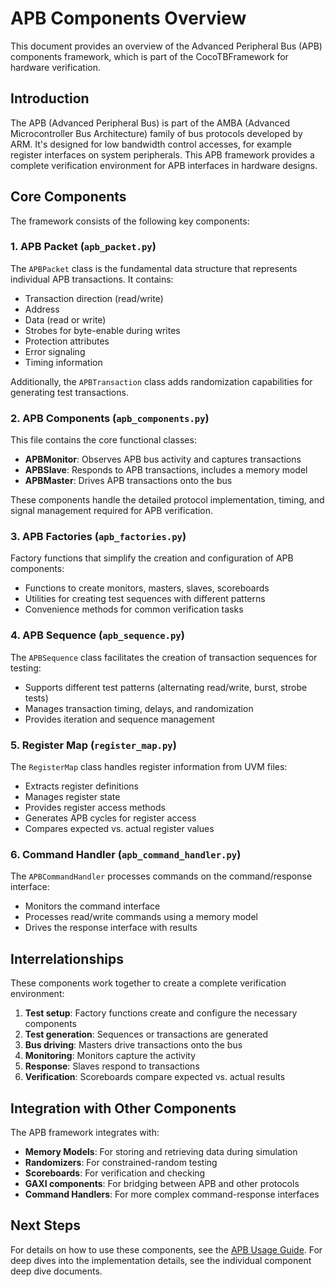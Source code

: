 # APB Components Overview

This document provides an overview of the Advanced Peripheral Bus (APB) components framework, which is part of the CocoTBFramework for hardware verification.

## Introduction

The APB (Advanced Peripheral Bus) is part of the AMBA (Advanced Microcontroller Bus Architecture) family of bus protocols developed by ARM. It's designed for low bandwidth control accesses, for example register interfaces on system peripherals. This APB framework provides a complete verification environment for APB interfaces in hardware designs.

## Core Components

The framework consists of the following key components:

### 1. APB Packet (`apb_packet.py`)

The `APBPacket` class is the fundamental data structure that represents individual APB transactions. It contains:
- Transaction direction (read/write)
- Address
- Data (read or write)
- Strobes for byte-enable during writes
- Protection attributes
- Error signaling
- Timing information

Additionally, the `APBTransaction` class adds randomization capabilities for generating test transactions.

### 2. APB Components (`apb_components.py`)

This file contains the core functional classes:

- **APBMonitor**: Observes APB bus activity and captures transactions
- **APBSlave**: Responds to APB transactions, includes a memory model
- **APBMaster**: Drives APB transactions onto the bus

These components handle the detailed protocol implementation, timing, and signal management required for APB verification.

### 3. APB Factories (`apb_factories.py`)

Factory functions that simplify the creation and configuration of APB components:
- Functions to create monitors, masters, slaves, scoreboards
- Utilities for creating test sequences with different patterns
- Convenience methods for common verification tasks

### 4. APB Sequence (`apb_sequence.py`)

The `APBSequence` class facilitates the creation of transaction sequences for testing:
- Supports different test patterns (alternating read/write, burst, strobe tests)
- Manages transaction timing, delays, and randomization
- Provides iteration and sequence management

### 5. Register Map (`register_map.py`)

The `RegisterMap` class handles register information from UVM files:
- Extracts register definitions
- Manages register state
- Provides register access methods
- Generates APB cycles for register access
- Compares expected vs. actual register values

### 6. Command Handler (`apb_command_handler.py`)

The `APBCommandHandler` processes commands on the command/response interface:
- Monitors the command interface
- Processes read/write commands using a memory model
- Drives the response interface with results

## Interrelationships

These components work together to create a complete verification environment:

1. **Test setup**: Factory functions create and configure the necessary components
2. **Test generation**: Sequences or transactions are generated
3. **Bus driving**: Masters drive transactions onto the bus
4. **Monitoring**: Monitors capture the activity
5. **Response**: Slaves respond to transactions
6. **Verification**: Scoreboards compare expected vs. actual results

## Integration with Other Components

The APB framework integrates with:
- **Memory Models**: For storing and retrieving data during simulation
- **Randomizers**: For constrained-random testing
- **Scoreboards**: For verification and checking
- **GAXI components**: For bridging between APB and other protocols
- **Command Handlers**: For more complex command-response interfaces

## Next Steps

For details on how to use these components, see the [APB Usage Guide](apb-usage). For deep dives into the implementation details, see the individual component deep dive documents.
